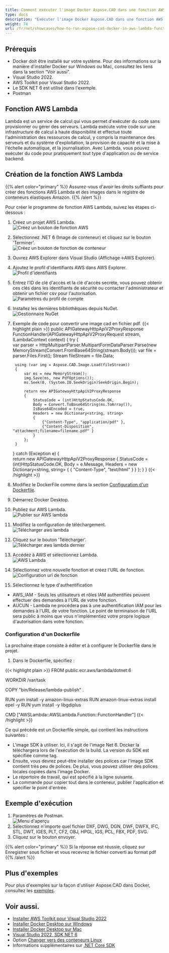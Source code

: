 ```yaml
---
title: Comment exécuter l'image Docker Aspose.CAD dans une fonction AWS Lambda
type: docs
description: "Exécuter l'image Docker Aspose.CAD dans une fonction AWS Lambda."
weight: 74
url: /fr/net/showcases/how-to-run-aspose-cad-docker-in-aws-lambda-function/
---
```


## Prérequis
- Docker doit être installé sur votre système. Pour des informations sur la manière d'installer Docker sur Windows ou Mac, consultez les liens dans la section “Voir aussi”.
- Visual Studio 2022.
- AWS Toolkit pour Visual Studio 2022.
- Le SDK NET 6 est utilisé dans l'exemple.
- Postman

## Fonction AWS Lambda

Lambda est un service de calcul qui vous permet d'exécuter du code sans provisionner ou gérer des serveurs. Lambda exécute votre code sur une infrastructure de calcul à haute disponibilité et effectue toute l'administration des ressources de calcul, y compris la maintenance des serveurs et du système d'exploitation, la provision de capacité et la mise à l'échelle automatique, et la journalisation. Avec Lambda, vous pouvez exécuter du code pour pratiquement tout type d'application ou de service backend.

## Création de la fonction AWS Lambda

{{% alert color="primary" %}} 
Assurez-vous d'avoir les droits suffiants pour créer des fonctions AWS Lambda et des images dans le registre de conteneurs élastiques Amazon.
{{% /alert %}}

Pour créer le programme de fonction AWS Lambda, suivez les étapes ci-dessous :
1. Créez un projet AWS Lambda.<br>
![Créez un bouton de fonction AWS](/cad/_assets/showcases/aws/create-project.png)<br>
1. Sélectionnez .NET 6 (Image de conteneur) et cliquez sur le bouton 'Terminer'.<br>
![Créez un bouton de fonction de conteneur](/cad/_assets/showcases/aws/create-container.png)<br>
1. Ouvrez AWS Explorer dans Visual Studio (Affichage->AWS Explorer).
1. Ajoutez le profil d'identifiants AWS dans AWS Explorer.<br>
![Profil d'identifiants](/cad/_assets/showcases/aws/add-aws-credentials-profile.png)<br>
1. Entrez l'ID de clé d'accès et la clé d'accès secrète, vous pouvez obtenir ces clés dans les identifiants de sécurité ou contacter l'administrateur et obtenir un fichier csv pour l'autorisation.<br>
![Paramètres du profil de compte](/cad/_assets/showcases/aws/account-profile.png)<br>
1. Installez les dernières bibliothèques depuis NuGet.<br>
![Gestionnaire NuGet](/cad/_assets/showcases/aws/nuget-manager.png)<br>
1. Exemple de code pour convertir une image cad en fichier pdf.
{{< highlight plain >}}
public APIGatewayHttpApiV2ProxyResponse FunctionHandler(APIGatewayHttpApiV2ProxyRequest stream, ILambdaContext context)
{
    try
    {            
        var parser = HttpMultipartParser.MultipartFormDataParser.Parse(new MemoryStream(Convert.FromBase64String(stream.Body)));
        var file = parser.Files.First();
        Stream fileStream = file.Data;

        using (var img = Aspose.CAD.Image.Load(fileStream))
        {
            var ms = new MemoryStream();
            img.Save(ms, new PdfOptions());
            ms.Seek(0, (System.IO.SeekOrigin)SeekOrigin.Begin);
          
            return new APIGatewayHttpApiV2ProxyResponse
            {
                StatusCode = (int)HttpStatusCode.OK,
                Body = Convert.ToBase64String(ms.ToArray()),
                IsBase64Encoded = true,
                Headers = new Dictionary<string, string>
                {
                    {"Content-Type", "application/pdf" },
                    {"Content-Disposition", "attachment;filename=filename.pdf" }
                }
            };
        }
    }
    catch (Exception e)
    {           
        return new APIGatewayHttpApiV2ProxyResponse
        {
            StatusCode = (int)HttpStatusCode.OK,
            Body = e.Message,
            Headers = new Dictionary<string, string>
            {
                {
                    "Content-Type", "text/html"
                }
            }
        };
    }
}
{{< /highlight >}}
1. Modifiez le DockerFile comme dans la section <a href="#configuring-a-dockerfile">Configuration d'un Dockerfile</a>.
1. Démarrez Docker Desktop.
1. Publiez sur AWS Lambda.<br>
![Publier sur AWS lambda](/cad/_assets/showcases/aws/publish-aws.png)<br>
1. Modifiez la configuration de téléchargement.<br>
![Télécharger aws lambda](/cad/_assets/showcases/aws/upload-aws-lambda.png)<br>
1. Cliquez sur le bouton 'Télécharger'.<br>
![Télécharger aws lambda dernier](/cad/_assets/showcases/aws/upload-aws-lambda-finish.png)<br>
1. Accédez à AWS et sélectionnez Lambda.<br>
![AWS Lambda](/cad/_assets/showcases/aws/select-aws-lambda.png)<br>
1. Sélectionnez votre nouvelle fonction et créez l'URL de fonction.<br>
![Configuration url de fonction](/cad/_assets/showcases/aws/create-function-url.png)<br>
1. Sélectionnez le type d'authentification
- AWS_IAM - Seuls les utilisateurs et rôles IAM authentifiés peuvent effectuer des demandes à l'URL de votre fonction.
- AUCUN - Lambda ne procédera pas à une authentification IAM pour les demandes à l'URL de votre fonction. Le point de terminaison de l'URL sera public à moins que vous n'implémentiez votre propre logique d'autorisation dans votre fonction.

### Configuration d'un Dockerfile

 La prochaine étape consiste à éditer et à configurer le Dockerfile dans le projet.

1. Dans le Dockerfile, spécifiez :

{{< highlight plain >}}
FROM public.ecr.aws/lambda/dotnet:6

WORKDIR /var/task

COPY "bin/Release/lambda-publish"  .

RUN yum install -y amazon-linux-extras 
RUN amazon-linux-extras install epel -y
RUN yum install -y libgdiplus  

CMD ["AWSLambda::AWSLambda.Function::FunctionHandler"]
{{< /highlight >}}

 Ce qui précède est un Dockerfile simple, qui contient les instructions suivantes :

- L'image SDK à utiliser. Ici, il s'agit de l'image Net 6. Docker la téléchargera lors de l'exécution de la build. La version du SDK est spécifiée comme tag.
- Ensuite, vous devrez peut-être installer des polices car l'image SDK contient très peu de polices. De plus, vous pouvez utiliser des polices locales copiées dans l'image Docker.
- Le répertoire de travail, qui est spécifié à la ligne suivante.
- La commande pour copier tout dans le conteneur, publier l'application et spécifier le point d'entrée.

## Exemple d'exécution

1. Paramètres de Postman.<br>
![Menu d'aperçu](/cad/_assets/showcases/aws/postman-settings.png)<br>
1. Sélectionnez n'importe quel fichier DXF, DWG, DGN, DWF, DWFX, IFC, STL, DWT, IGES, PLT, CF2, OBJ, HPGL, IGS, PCL, FBX, PDF, SVG.
1. Cliquez sur le bouton envoyer.

{{% alert color="primary" %}} 
Si la réponse est réussie, cliquez sur Enregistrer sous fichier et vous recevrez le fichier converti au format pdf
{{% /alert %}}

## Plus d'exemples

Pour plus d'exemples sur la façon d'utiliser Aspose.CAD dans Docker, consultez les [exemples](https://github.com/aspose-cad/Aspose.CAD-Documentation).

## Voir aussi.

- [Installer AWS Toolkit pour Visual Studio 2022](https://marketplace.visualstudio.com/items?itemName=AmazonWebServices.AWSToolkitforVisualStudio2022)
- [Installer Docker Desktop sur Windows](https://docs.docker.com/docker-for-windows/install/)
- [Installer Docker Desktop sur Mac](https://docs.docker.com/docker-for-mac/install/)
- [Visual Studio 2022, SDK NET 6](https://docs.microsoft.com/en-us/dotnet/core/install/windows?tabs=net60#dependencies)
- Option [Changer vers des conteneurs Linux](https://docs.docker.com/docker-for-windows/#switch-between-windows-and-linux-containers)
- Informations supplémentaires sur [.NET Core SDK](https://hub.docker.com/_/microsoft-dotnet-sdk)
